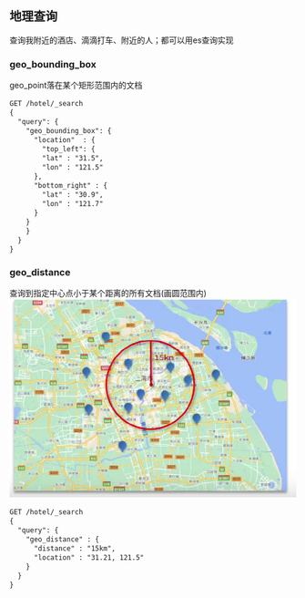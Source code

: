 ## 地理查询
查询我附近的酒店、滴滴打车、附近的人；都可以用es查询实现

### geo_bounding_box
geo_point落在某个矩形范围内的文档
```DSL
GET /hotel/_search
{
  "query": {
    "geo_bounding_box": {
      "location"  : {
        "top_left": {
        "lat" : "31.5",
        "lon" : "121.5"
      },
      "bottom_right" : {
        "lat" : "30.9",
        "lon" : "121.7"
      }
    }
    }
  }
}
```

### geo_distance
查询到指定中心点小于某个距离的所有文档(画圆范围内)
![](../images/part2/elasticsearch-05-01.png)

```DSL
GET /hotel/_search
{
  "query": {
    "geo_distance" : {
      "distance" : "15km",
      "location" : "31.21, 121.5"
    }
  }
}
```